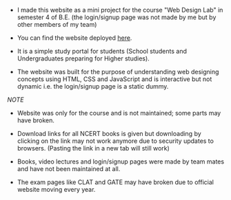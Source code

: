 * I made this website as a mini project for the course "Web Design Lab" in semester 4 of B.E. (the login/signup page was not made by me but by other members of my team)

* You can find the website deployed <a href="https://sabooks.netlify.app/">here</a>.

* It is a simple study portal for students (School students and Undergraduates preparing for Higher studies).

* The website was built for the purpose of understanding web designing concepts using HTML, CSS and JavaScript and is interactive but not dynamic i.e. the login/signup page is a static dummy.


*NOTE*

* Website was only for the course and is not maintained; some parts may have broken.

* Download links for all NCERT books is given but downloading by clicking on the link may not work anymore due to security updates to browsers. (Pasting the link in a new tab will still work)

* Books, video lectures and login/signup pages were made by team mates and have not been maintained at all.

* The exam pages like CLAT and GATE may have broken due to official website moving every year.
